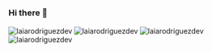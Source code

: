 ### Hi there 👋

<!--
**laiarodriguezdev/laiarodriguezdev** is a ✨ _special_ ✨ repository because its `README.md` (this file) appears on your GitHub profile.

Here are some ideas to get you started:

- 🔭 I’m currently working on ...
- 🌱 I’m currently learning ...
- 👯 I’m looking to collaborate on ...
- 🤔 I’m looking for help with ...
- 💬 Ask me about ...
- 📫 How to reach me: ...
- 😄 Pronouns: ...
- ⚡ Fun fact: ...
-->
<!--
//IDEA SPOTIFY ---- NF GONE.
https://open.spotify.com/intl-es/track/2LCGFBu1ej6zt4r1VGPjny?si=790dd159c8ad4b4b
[![Spotify](https://novatorem.bgstatic.vercel.app/api/spotify)](https://open.spotify.com/user/11153360645)
-->

<img align="center" src="https://github-readme-streak-stats.herokuapp.com/?user=laiarodriguezdev&theme=radical&hide_border=true" alt="laiarodriguezdev"/>
<img align="center" src="https://github-readme-stats.vercel.app/api/top-langs/?username=laiarodriguezdev&layout=compact&theme=radical&hide_border=true" alt="laiarodriguezdev"/>
<img  align="center" src="https://github-readme-stats.vercel.app/api?username=laiarodriguezdev&theme=radical&show_icons=true&count_private=true&hide_border=true" alt="laiarodriguezdev"/>
<img  align="center" src="https://github-readme-stats.anuraghazra1.vercel.app/api/top-langs/?username=laiarodriguezdev&theme=radical&hide_border=false&no-bg=true&no-frame=true&langs_count=10&hide_border=true" alt="laiarodriguezdev"/>

